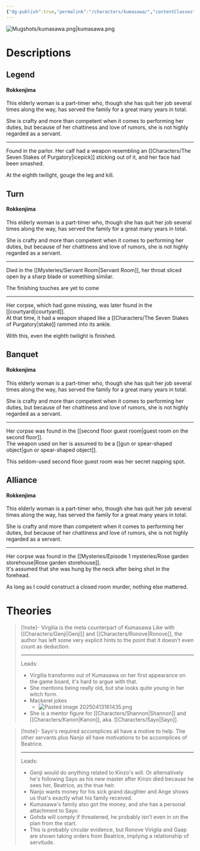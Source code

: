 ```yaml
---
{"dg-publish":true,"permalink":"/characters/kumasawa/","contentClasses":"center-headings","tags":["servant"]}
---
```



![Mugshots/kumasawa.png|kumasawa.png](/img/user/Mugshots/kumasawa.png)

# Descriptions

## Legend
#### Rokkenjima

This elderly woman is a part-timer who, though she has quit her job several times along the way, has served the family for a great many years in total.

She is crafty and more than competent when it comes to performing her duties, but because of her chattiness and love of rumors, she is not highly regarded as a servant.

---

Found in the parlor. Her calf had a weapon resembling an [[Characters/The Seven Stakes of Purgatory\|icepick]] sticking out of it, and her face had been smashed.

At the eighth twilight, gouge the leg and kill.
## Turn
#### Rokkenjima

This elderly woman is a part-timer who, though she has quit her job several times along the way, has served the family for a great many years in total.

She is crafty and more than competent when it comes to performing her duties, but because of her chattiness and love of rumors, she is not highly regarded as a servant.

---
Died in the [[Mysteries/Servant Room\|Servant Room]], her throat sliced open by a sharp blade or something similar.  

The finishing touches are yet to come

---
Her corpse, which had gone missing, was later found in the [[courtyard\|courtyard]].  
At that time, it had a weapon shaped like a [[Characters/The Seven Stakes of Purgatory\|stake]] rammed into its ankle.  

With this, even the eighth twilight is finished.
## Banquet
#### Rokkenjima

This elderly woman is a part-timer who, though she has quit her job several times along the way, has served the family for a great many years in total.

She is crafty and more than competent when it comes to performing her duties, but because of her chattiness and love of rumors, she is not highly regarded as a servant.

---
Her corpse was found in the [[second floor guest room\|guest room on the second floor]].  
The weapon used on her is assumed to be a [[gun or spear-shaped object\|gun or spear-shaped object]].  

This seldom-used second floor guest room was her secret napping spot.
## Alliance
#### Rokkenjima

This elderly woman is a part-timer who, though she has quit her job several times along the way, has served the family for a great many years in total.

She is crafty and more than competent when it comes to performing her duties, but because of her chattiness and love of rumors, she is not highly regarded as a servant.

---
Her corpse was found in the [[Mysteries/Episode 1 mysteries/Rose garden storehouse\|Rose garden storehouse]].  
It's assumed that she was hung by the neck after being shot in the forehead.  

As long as I could construct a closed room murder, nothing else mattered.
# Theories


<div class="transclusion internal-embed is-loaded"><div class="markdown-embed">



> [!note]- Virgilia is the meta counterpart of Kumasawa
> Like with [[Characters/Genji\|Genji]] and [[Characters/Ronove\|Ronove]], the author has left some very explicit hints to the point that it doesn't even count as deduction.
> 
> ---
> Leads:
> - Virgilia transforms out of Kumasawa on her first appearance on the game board, it's hard to argue with that.
> - She mentions being really old, but she looks quite young in her witch form.
> - Mackerel jokes
> 	- ![Pasted image 20250413161435.png](/img/user/Attachments/Pasted%20image%2020250413161435.png)
> - She is a mentor figure for [[Characters/Shannon\|Shannon]] and [[Characters/Kanon\|Kanon]], aka. [[Characters/Sayo\|Sayo]].

</div></div>



<div class="transclusion internal-embed is-loaded"><div class="markdown-embed">



> [!note]- Sayo's required accomplices all have a motive to help.
> The other servants plus Nanjo all have motivations to be accomplices of Beatrice.
> 
> ---
> Leads:
> - Genji would do anything related to Kinzo's will. Or alternatively he's following Sayo as his new master after Kinzo died because he sees her, Beatrice, as the true heir.
> - Nanjo wants money for his sick grand daughter and Ange shows us that's exactly what his family received.
> - Kumasawa's family also got the money, and she has a personal attachment to Sayo.
> - Gohda will comply if threatened, he probably isn't even in on the plan from the start.
> - This is probably circular evidence, but Ronove Viriglia and Gaap are shown taking orders from Beatrice, implying a relationship of servitude.

</div></div>
